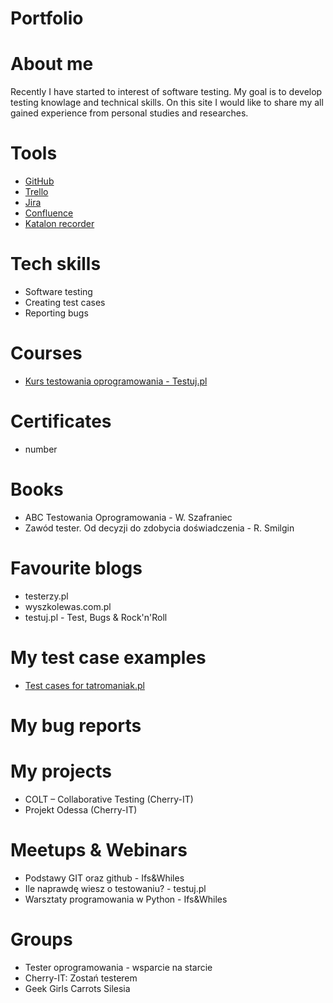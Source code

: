 # Portfolio
# About me
Recently I have started to interest of software testing. 
My goal is to develop testing knowlage and technical skills. On this site I would like to share my all gained experience from personal studies and researches.
# Tools
* [GitHub](https://github.com/)
* [Trello](trello.com)
* [Jira](https://www.atlassian.com/pl/software/jira)
* [Confluence](https://www.atlassian.com/pl/software/confluence)
* [Katalon recorder](https://katalon.com/)
# Tech skills
* Software testing
* Creating test cases
* Reporting bugs
# Courses
* [Kurs testowania oprogramowania - Testuj.pl](https://testuj.pl/karta-szkolenia/kurs-it-online-wieczorowa-akademia-testowania-plus)
# Certificates
* number
# Books
* ABC Testowania Oprogramowania - W. Szafraniec
* Zawód tester. Od decyzji do zdobycia doświadczenia - R. Smilgin
# Favourite blogs
* testerzy.pl
* wyszkolewas.com.pl
* testuj.pl - Test, Bugs & Rock'n'Roll
# My test case examples
* [Test cases for tatromaniak.pl](https://docs.google.com/spreadsheets/d/1jSpZVBiEpD-JODOSWxv-RvTeD1P4moBhH5wrbfp_8Zg/edit?usp=sharing) 
# My bug reports
# My projects
* COLT – Collaborative Testing (Cherry-IT)
* Projekt Odessa (Cherry-IT)
# Meetups & Webinars
* Podstawy GIT oraz github - Ifs&Whiles
* Ile naprawdę wiesz o testowaniu? - testuj.pl
* Warsztaty programowania w Python - Ifs&Whiles
# Groups
* Tester oprogramowania - wsparcie na starcie
* Cherry-IT: Zostań testerem
* Geek Girls Carrots Silesia
